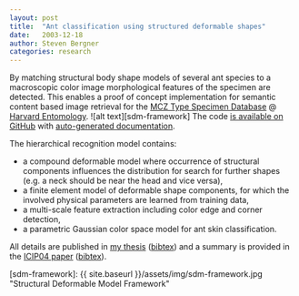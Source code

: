 ```yaml
---
layout: post
title:  "Ant classification using structured deformable shapes"
date:   2003-12-18
author: Steven Bergner
categories: research
---
```

By matching structural body shape models of several ant species to a macroscopic color image morphological features of the specimen are detected. This enables a proof of concept implementation for semantic content based image retrieval for the <a href="http://insects.oeb.harvard.edu/mcz/">MCZ Type Specimen Database</a> @ <a href="http://www.mcz.harvard.edu/Departments/Entomology/">Harvard Entomology</a>.
![alt text][sdm-framework]
The code [is available on GitHub](https://github.com/git-steb/structural-deformable-models)
with [auto-generated documentation](https://git-steb.github.io/structural-deformable-models/).

The hierarchical recognition model contains:
<ul>
<li> a compound deformable model where occurrence of structural components influences the distribution for search for further shapes (e.g. a neck should be near the head and vice versa),</li>
<li> a finite element model of deformable shape components, for which the involved physical parameters are learned from training data,</li>
<li> a multi-scale feature extraction including color edge and corner detection,</li>
<li> a parametric Gaussian color space model for ant skin classification.</li>
</ul>
All details are published in <a href="{{ site.baseurl }}/assets/pub/thesis_bergner03.pdf">my thesis</a> (<a href="{{ site.baseurl }}/mybib.html#dsmthesis">bibtex</a>) and a summary is provided in the <a href="{{ site.baseurl }}/assets/pub/bergner-deformable-models-icip04.pdf">ICIP04 paper</a> (<a href="{{ site.baseurl }}/mybib.html#dsmicip">bibtex</a>).

[sdm-framework]: {{ site.baseurl }}/assets/img/sdm-framework.jpg "Structural Deformable Model Framework"
